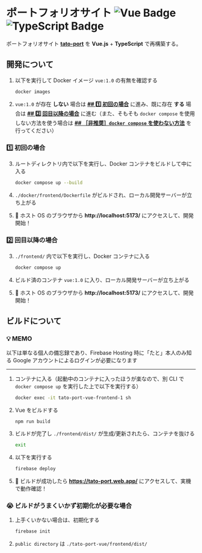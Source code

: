 # ポートフォリオサイト ![Vue Badge](https://img.shields.io/badge/Vue.js-4FC08D?logo=vuedotjs&logoColor=%23FFFFFF) ![TypeScript Badge](https://img.shields.io/badge/TypeScript-007ACC.svg?logo=typescript&logoColor=%23FFFFFF)

ポートフォリオサイト [**tato-port**](https://github.com/otTATto/tato-port) を **Vue.js** + **TypeScript** で再構築する。

## 開発について

1. 以下を実行して Docker イメージ `vue:1.0` の有無を確認する

    ```bash
    docker images
    ```

2. `vue:1.0` が存在 **しない** 場合は [**## 1️⃣ 初回の場合**](#1️⃣-初回の場合) に進み、既に存在 **する** 場合は [**## 2️⃣ 回目以降の場合**](#2️⃣-回目以降の場合) に進む（また、そもそも `docker compose` を使用しない方法を使う場合は [**## ［非推奨］`docker compose` を使わない方法**](#非推奨docker-compose-を使わない方法) を行ってください）

### 1️⃣ 初回の場合

3. ルートディレクトリ内で以下を実行し、Docker コンテナをビルドして中に入る

    ```bash
    docker compose up --build
    ```

4. `./docker/frontend/Dockerfile` がビルドされ、ローカル開発サーバーが立ち上がる
5. 🎉 ホスト OS のブラウザから **http://localhost:5173/** にアクセスして、開発開始！

### 2️⃣ 回目以降の場合

3. `./frontend/` 内で以下を実行し、Docker コンテナに入る

    ```bash
    docker compose up
    ```

4. ビルド済のコンテナ `vue:1.0` に入り、ローカル開発サーバーが立ち上がる
5. 🎉 ホスト OS のブラウザから **http://localhost:5173/** にアクセスして、開発開始！

## ビルドについて

### 💡 MEMO

以下は単なる個人の備忘録であり、Firebase Hosting 時に「たと」本人のみ知る Google アカウントによるログインが必要になります

---

1. コンテナに入る（起動中のコンテナに入ったほうが楽なので、別 CLI で `docker compose up` を実行した上で以下を実行する）

    ```bash
    docker exec -it tato-port-vue-frontend-1 sh
    ```

2. Vue をビルドする

    ```bash
    npm run build
    ```

3. ビルドが完了し `./frontend/dist/` が生成/更新されたら、コンテナを抜ける

    ```bash
    exit
    ```

4. 以下を実行する

    ```bash
    firebase deploy
    ```

5. 🎉 ビルドが成功したら **https://tato-port.web.app/** にアクセスして、実機で動作確認！

### 😭 ビルドがうまくいかず初期化が必要な場合

1.  上手くいかない場合は、初期化する

    ```bash
    firebase init
    ```

2. `public directory` は `./tato-port-vue/frontend/dist/`

